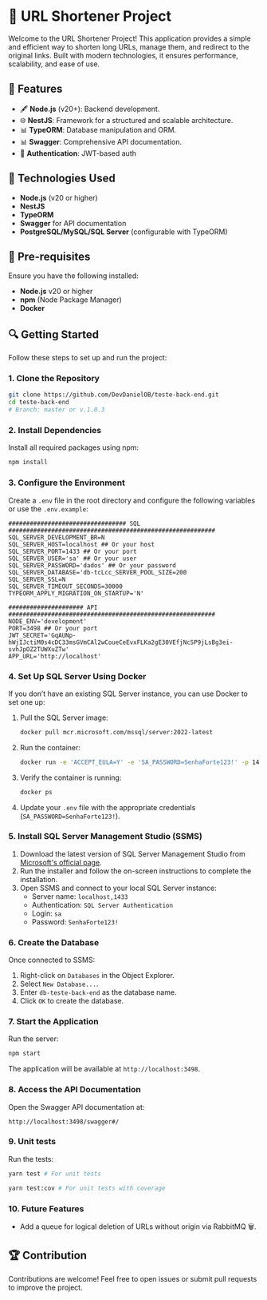 # 🔗 URL Shortener Project

Welcome to the URL Shortener Project! This application provides a simple and efficient way to shorten long URLs, manage them, and redirect to the original links. Built with modern technologies, it ensures performance, scalability, and ease of use.

## 🚀 Features

- 🖋️ **Node.js** (v20+): Backend development.
- 🌐 **NestJS**: Framework for a structured and scalable architecture.
- 📊 **TypeORM**: Database manipulation and ORM.
- 📊 **Swagger**: Comprehensive API documentation.
- 🔐 **Authentication**: JWT-based auth

## 🎩 Technologies Used

- **Node.js** (v20 or higher)
- **NestJS**
- **TypeORM**
- **Swagger** for API documentation
- **PostgreSQL/MySQL/SQL Server** (configurable with TypeORM)

## 📄 Pre-requisites

Ensure you have the following installed:

- **Node.js** v20 or higher
- **npm** (Node Package Manager)
- **Docker**

## 🔍 Getting Started

Follow these steps to set up and run the project:

### 1. Clone the Repository

```bash
git clone https://github.com/DevDanielOB/teste-back-end.git
cd teste-back-end
# Branch: master or v.1.0.3
```

### 2. Install Dependencies

Install all required packages using npm:

```bash
npm install
```

### 3. Configure the Environment

Create a `.env` file in the root directory and configure the following variables or use the `.env.example`:

```env
################################# SQL ##########################################################
SQL_SERVER_DEVELOPMENT_BR=N
SQL_SERVER_HOST=localhost ## Or your host
SQL_SERVER_PORT=1433 ## Or your port
SQL_SERVER_USER='sa' ## Or your user
SQL_SERVER_PASSWORD='dados' ## Or your password
SQL_SERVER_DATABASE='db-tcLcc_SERVER_POOL_SIZE=200
SQL_SERVER_SSL=N
SQL_SERVER_TIMEOUT_SECONDS=30000
TYPEORM_APPLY_MIGRATION_ON_STARTUP='N'

##################### API ##########################################################
NODE_ENV='development'
PORT=3498 ## Or your port
JWT_SECRET='GqAUNp-hWjIJctiM0s4cDC33msGVmCAl2wCoueCeEvxFLKa2gE30VEfjNcSP9jLsBg3ei-svhJpOZ2TUWXuZTw'
APP_URL='http://localhost'
```

### 4. Set Up SQL Server Using Docker

If you don’t have an existing SQL Server instance, you can use Docker to set one up:

1. Pull the SQL Server image:
   ```bash
   docker pull mcr.microsoft.com/mssql/server:2022-latest
   ```
2. Run the container:
   ```bash
   docker run -e 'ACCEPT_EULA=Y' -e 'SA_PASSWORD=SenhaForte123!' -p 1433:1433 --name sqlserver-container -d mcr.microsoft.com/mssql/server:2022-latest
   ```
3. Verify the container is running:
   ```bash
   docker ps
   ```
4. Update your `.env` file with the appropriate credentials (`SA_PASSWORD=SenhaForte123!`).

### 5. Install SQL Server Management Studio (SSMS)

1. Download the latest version of SQL Server Management Studio from [Microsoft's official page](https://aka.ms/ssmsfullsetup).
2. Run the installer and follow the on-screen instructions to complete the installation.
3. Open SSMS and connect to your local SQL Server instance:
   - Server name: `localhost,1433`
   - Authentication: `SQL Server Authentication`
   - Login: `sa`
   - Password: `SenhaForte123!`

### 6. Create the Database

Once connected to SSMS:

1. Right-click on `Databases` in the Object Explorer.
2. Select `New Database...`.
3. Enter `db-teste-back-end` as the database name.
4. Click `OK` to create the database.

### 7. Start the Application

Run the server:

```bash
npm start
```

The application will be available at `http://localhost:3498`.

### 8. Access the API Documentation

Open the Swagger API documentation at:

```
http://localhost:3498/swagger#/
```

### 9. Unit tests

Run the tests:

```bash
yarn test # For unit tests
```

```bash
yarn test:cov # For unit tests with coverage
```

### 10. Future Features

- Add a queue for logical deletion of URLs without origin via RabbitMQ 🗑️.

## 🏆 Contribution

Contributions are welcome! Feel free to open issues or submit pull requests to improve the project.

